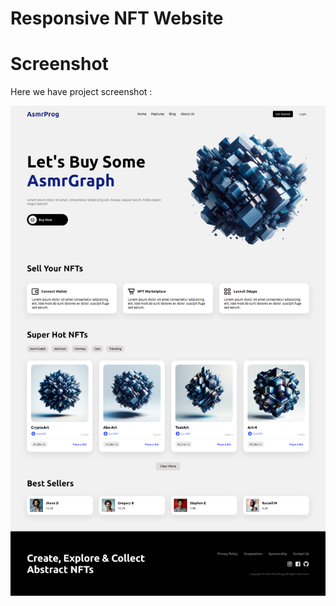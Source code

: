 # Responsive NFT Website

# Screenshot
Here we have project screenshot :

![screenshot](screenshot.png)